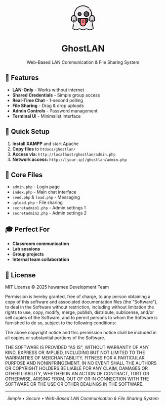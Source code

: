 <p align="center">
  <img src="ghost.png" alt="GhostLAN Logo" width="80" />
</p>

<h1 align="center">GhostLAN</h1>

<p align="center">
  Web-Based LAN Communication & File Sharing System
</p>

## 🔐 Features

- **LAN-Only** - Works without internet
- **Shared Credentials** - Simple group access  
- **Real-Time Chat** - 1-second polling
- **File Sharing** - Drag & drop uploads
- **Admin Controls** - Password management
- **Terminal UI** - Minimalist interface

## 🚀 Quick Setup

1. **Install XAMPP** and start Apache
2. **Copy files** to `htdocs/ghostlan/`
3. **Access via:** `http://localhost/ghostlan/admin.php`
4. **Network access:** `http://[your-ip]/ghostlan/admin.php`

## 📁 Core Files

- `admin.php` - Login page
- `index.php` - Main chat interface  
- `send.php` & `load.php` - Messaging
- `upload.php` - File sharing
- `secretadmin1.php` - Admin settings 1
- `secretadmin2.php` - Admin settings 2

## 🎓 Perfect For

- **Classroom communication**
- **Lab sessions** 
- **Group projects**
- **Internal team collaboration**

## 📜 License

MIT License © 2025 huwamee Development Team

Permission is hereby granted, free of charge, to any person obtaining a copy
of this software and associated documentation files (the "Software"), to deal
in the Software without restriction, including without limitation the rights
to use, copy, modify, merge, publish, distribute, sublicense, and/or sell
copies of the Software, and to permit persons to whom the Software is
furnished to do so, subject to the following conditions:

The above copyright notice and this permission notice shall be included in all
copies or substantial portions of the Software.

THE SOFTWARE IS PROVIDED "AS IS", WITHOUT WARRANTY OF ANY KIND, EXPRESS OR
IMPLIED, INCLUDING BUT NOT LIMITED TO THE WARRANTIES OF MERCHANTABILITY,
FITNESS FOR A PARTICULAR PURPOSE AND NONINFRINGEMENT. IN NO EVENT SHALL THE
AUTHORS OR COPYRIGHT HOLDERS BE LIABLE FOR ANY CLAIM, DAMAGES OR OTHER
LIABILITY, WHETHER IN AN ACTION OF CONTRACT, TORT OR OTHERWISE, ARISING FROM,
OUT OF OR IN CONNECTION WITH THE SOFTWARE OR THE USE OR OTHER DEALINGS IN THE
SOFTWARE.

---

<p align="center">
  <em>Simple • Secure • Web-Based LAN Communication & File Sharing System</em>
</p>
